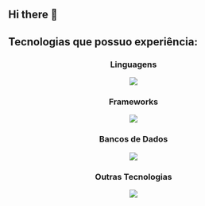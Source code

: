 ## Hi there 👋


## Tecnologias que possuo experiência:

<div align="center">
  <h3>Linguagens</h3>
  <a href="https://skillicons.dev">
    <img src="https://skillicons.dev/icons?i=python,java" />
  </a>
  <br />

  <h3>Frameworks</h3>
  <a href="https://skillicons.dev">
    <img src="https://skillicons.dev/icons?i=spring" />
  </a>
  <br />

  <h3>Bancos de Dados</h3>
  <a href="https://skillicons.dev">
    <img src="https://skillicons.dev/icons?i=mysql,postgres" />
  </a>
  <br />

  <h3>Outras Tecnologias</h3>
  <a href="https://skillicons.dev">
    <img src="https://skillicons.dev/icons?i=figma,maven" />
  </a>
  <br />
</div>
 
